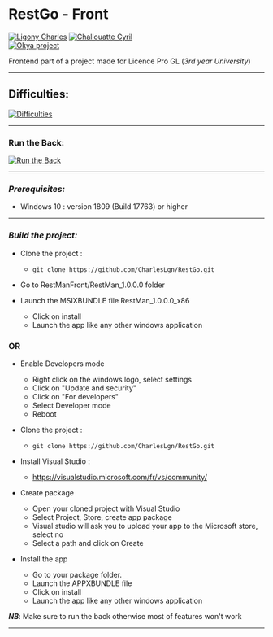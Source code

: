 # RestGo - Front  
[![Ligony Charles](https://img.shields.io/badge/Charles-LinkedIn-1E90E7.svg)](https://www.linkedin.com/in/charles-ligony-893177134/)
[![Challouatte Cyril](https://img.shields.io/badge/Cyril-LinkedIn-1E90E7.svg)](https://www.linkedin.com/in/cyril-challouatte-824021160/)  
[![Okya project](https://img.shields.io/badge/%C3%98kya-Official-0c2461.svg)]()

Frontend part of a project made for Licence Pro GL (_3rd year University_)  

***
## Difficulties: 
[![Difficulties](https://img.shields.io/badge/ReadMe-Difficulties-important.svg)](https://github.com/CharlesLgn/RestGo/blob/master/dificulties/README.md#dificulties-in-the-front-)

***
### Run the Back:  
[![Run the Back](https://img.shields.io/badge/ReadMe-Back-5BC7F8.svg)](https://github.com/CharlesLgn/RestGo/blob/master/RestManFront/README.md)  

***

### _Prerequisites:_
 - Windows 10 : version 1809 (Build 17763) or higher
 
***


### _Build the project:_

  - Clone the project :
      * `git clone https://github.com/CharlesLgn/RestGo.git`

  - Go to RestManFront/RestMan_1.0.0.0 folder
  - Launch the MSIXBUNDLE file RestMan_1.0.0.0_x86
    * Click on install
    * Launch the app like any other windows application
    
### OR
 
 - Enable Developers mode
    * Right click on the windows logo, select settings
    * Click on "Update and security"
    * Click on "For developers"
    * Select Developer mode
    * Reboot
    
  - Clone the project :
      * `git clone https://github.com/CharlesLgn/RestGo.git`
      
  - Install Visual Studio :
    * https://visualstudio.microsoft.com/fr/vs/community/
  - Create package
    * Open your cloned project with Visual Studio
    * Select Project, Store, create app package
    * Visual studio will ask you to upload your app to the Microsoft store, select no
    * Select a path and click on Create
  - Install the app
    * Go to your package folder.
    * Launch the APPXBUNDLE file
    * Click on install
    * Launch the app like any other windows application
    
___NB___: Make sure to run the back otherwise most of features won't work
    
 
***
